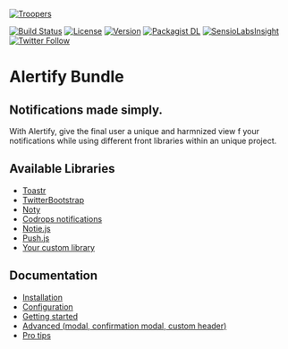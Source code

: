 [![Troopers](https://cloud.githubusercontent.com/assets/618536/18787530/83cf424e-81a3-11e6-8f66-cde3ec5fa82a.png)](http://troopers.agency/?utm_source=AlertifyBundle&utm_medium=github&utm_campaign=OpenSource)

[![Build Status](https://travis-ci.org/Troopers/AlertifyBundle.svg)](https://travis-ci.org/Troopers/AlertifyBundle)
[![License](https://img.shields.io/packagist/l/troopers/alertify-bundle.svg)](https://packagist.org/packages/troopers/alertify-bundle)
[![Version](https://img.shields.io/packagist/v/troopers/alertify-bundle.svg)](https://packagist.org/packages/troopers/alertify-bundle)
[![Packagist DL](https://img.shields.io/packagist/dt/troopers/alertify-bundle.svg)](https://packagist.org/packages/troopers/alertify-bundle)
[![SensioLabsInsight](https://insight.sensiolabs.com/projects/4d741335-ad77-4308-9113-b1648c4be64e/mini.png)](https://insight.sensiolabs.com/projects/4d741335-ad77-4308-9113-b1648c4be64e)
[![Twitter Follow](https://img.shields.io/twitter/follow/troopersagency.svg?style=social&label=Follow%20Troopers)](https://twitter.com/troopersagency)


Alertify Bundle
=============


## Notifications made simply.

With Alertify, give the final user a unique and harmnized view f your notifications while using different front libraries within an unique project.

## Available Libraries

* [Toastr](https://github.com/CodeSeven/toastr)
* [TwitterBootstrap](http://twitter.github.com/bootstrap/javascript.html#modals)
* [Noty](http://needim.github.com/noty/)
* [Codrops notifications](http://tympanus.net/Development/NotificationStyles)
* [Notie.js](https://github.com/jaredreich/notie.js)
* [Push.js](https://github.com/Nickersoft/push.js)
* [Your custom library](https://github.com/Troopers/TroopersAlertifyBundle/blob/master/Resources/doc/available_libraries.md)

## Documentation

- [Installation](https://github.com/Troopers/TroopersAlertifyBundle/blob/master/Resources/doc/installation.md)
- [Configuration](https://github.com/Troopers/TroopersAlertifyBundle/blob/master/Resources/doc/configuration.md)
- [Getting started](https://github.com/Troopers/TroopersAlertifyBundle/blob/master/Resources/doc/getting_started.md)
- [Advanced (modal, confirmation modal, custom header)](https://github.com/Troopers/TroopersAlertifyBundle/blob/master/Resources/doc/advanced.md)
- [Pro tips](https://github.com/Troopers/TroopersAlertifyBundle/blob/master/Resources/doc/pro_tips.md)
